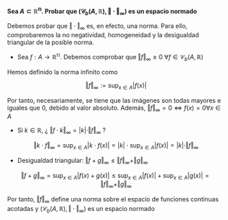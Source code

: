 **Sea $A\subset\mathbb{R^n}$. Probar que $(\mathcal{C}_b(A,\mathbb{R}), \Vert \cdot \Vert_\infty )$ es un espacio normado**

Debemos probar que $\Vert  \cdot \Vert _\infty$ es, en efecto, una norma. Para ello, comprobaremos la no negatividad, homogeneidad y la desigualdad triangular de la posible norma.

- Sea $f: A\rightarrow\mathbb{R^{n}}$. Debemos comprobar que $\Vert f \Vert_\infty\ge0 \ \forall f \in \mathcal{C}_b(A,\mathbb{R})$

Hemos definido la norma infinito como

$$\Vert{f}\Vert_\infty := \sup_{x \in A} |f(x)|$$

Por tanto, necesariamente, se tiene que las imágenes son todas mayores e iguales que 0, debido al valor absoluto. Además, $\Vert f\Vert _\infty = 0 \iff f(x) = 0\forall x \in A$

- Si $k \in \mathbb{R}$, ¿ $\Vert f \cdot k\Vert _\infty = |k| \cdot \Vert f\Vert _\infty$ ?

$$\Vert k \cdot f\Vert _\infty = \sup_{x \in A} |k \cdot f(x)| = |k| \cdot \sup_{x \in A} |f(x)| = |k| \cdot \Vert f\Vert _\infty$$

- Desigualdad triangular: $\Vert f+g\Vert _\infty \le \Vert  f \Vert _\infty + \Vert  g \Vert _\infty$

$$\Vert f+g\Vert _\infty = \sup_{x \in A} |f(x)+g(x)| \le \sup_{x \in A} |f(x)| + \sup_{x \in A} |g(x)| = \Vert f\Vert _\infty + \Vert g\Vert _\infty$$

Por tanto, $\Vert f\Vert _\infty$ define una norma sobre el espacio de funciones continuas acotadas y $(\mathcal{C}_b(A,\mathbb{R}), \Vert  \cdot \Vert _\infty )$ es un espacio normado